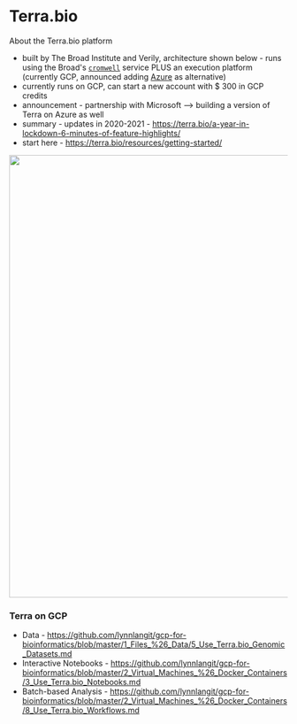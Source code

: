 # Terra.bio

About the Terra.bio platform 
- built by The Broad Institute and Verily, architecture shown below - runs using the Broad's [`cromwell`](https://cromwell.readthedocs.io/en/stable/) service PLUS an  execution platform (currently GCP, announced adding [Azure](https://www.cnbc.com/2021/01/11/microsoft-azure-coming-to-terra-co-created-by-alphabet-verily.html) as alternative)
- currently runs on GCP, can start a new account with $ 300 in GCP credits
- announcement - partnership with Microsoft --> building a version of Terra on Azure as well
- summary - updates in 2020-2021 - https://terra.bio/a-year-in-lockdown-6-minutes-of-feature-highlights/
- start here - https://terra.bio/resources/getting-started/

<img src="https://github.com/lynnlangit/TeamTeri/blob/master/Images/Terra-arch.png" width=800>

### Terra on GCP
- Data - https://github.com/lynnlangit/gcp-for-bioinformatics/blob/master/1_Files_%26_Data/5_Use_Terra.bio_Genomic_Datasets.md
- Interactive Notebooks - https://github.com/lynnlangit/gcp-for-bioinformatics/blob/master/2_Virtual_Machines_%26_Docker_Containers/3_Use_Terra.bio_Notebooks.md
- Batch-based Analysis - https://github.com/lynnlangit/gcp-for-bioinformatics/blob/master/2_Virtual_Machines_%26_Docker_Containers/8_Use_Terra.bio_Workflows.md
